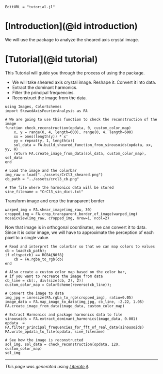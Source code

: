 ```@meta
EditURL = "tutorial.jl"
```

# [Introduction](@id introduction)
We will use the package to analyze the sheared
axis crystal image.

# [Tutorial](@id tutorial)
This Tutorial will guide you through the process of using the package.
- We will take sheared axis crystal image. Reshape it. Convert it into data.
- Extract the dominant harmonics.
- Filter the principal frequencies.
- Reconstruct the image from the data.

````@example tutorial
using Images, ColorSchemes
import SkewedAxisFourierAnalysis as FA

# We are going to use this function to check the reconstruction of the image
function check_reconstruction(opdata, θ, custom_color_map)
    x, y = range(0, 4, length=600), range(0, 4, length=600)
    xx = ones(length(y)) * x'
    yy = repeat(y, 1, length(x))
    sol_data = FA.build_sheared_function_from_sinousoids(opdata, xx, yy, θ)
    return FA.create_image_from_data(sol_data, custom_color_map), sol_data
end

# Load the image and the colorbar
img_raw = load("../assets/CrCl3_sheared.png")
cb_path = "../assets/crcl3_cb.png"

# The file where the harmonics data will be stored
sine_filename = "CrCl3_sin_dict.txt"
````

Transform image and crop the transparent border

````@example tutorial
warped_img = FA.shear_image(img_raw, 30)
cropped_img = FA.crop_transparent_border_of_image(warped_img)
mosaicview(img_raw, cropped_img, nrow=1, ncol=2)
````

Now that image is in orthogonal coordinates, we can convert it to data. Since it is color image, we will have to approximate the perception of each pixel to a single value.

````@example tutorial
# Read and interpret the colorbar so that we can map colors to values
cb = load(cb_path);
if eltype(cb) == RGBA{N0f8}
    cb = FA.rgba_to_rgb(cb)
end

# Also create a custom color map based on the color bar,
# if you want to recreate the image from data
cb_line = cb[:, div(size(cb, 2), 2)]
custom_color_map = ColorScheme(reverse(cb_line));

# Convert the image to data
img_jpg = imresize(FA.rgba_to_rgb(cropped_img), ratio=0.05)
image_data = FA.map_image_to_data(img_jpg, cb_line, -2.22, 1.05)
FA.create_image_from_data(image_data, custom_color_map)

# Extract Harmonics and package harmonics data to file
sinousoids = FA.extract_dominant_harmonics(image_data, 0.001)
opdata  = FA.filter_principal_frequencies_for_fft_of_real_data(sinousoids)
FA.write_opdata_to_file(opdata, sine_filename)

# See how the image is reconstructed
sol_img, sol_data = check_reconstruction(opdata, 120, custom_color_map)
sol_img
````

---

*This page was generated using [Literate.jl](https://github.com/fredrikekre/Literate.jl).*

